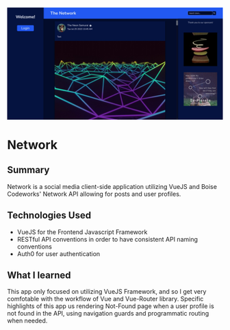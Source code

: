  ![Network Preview Image](preview.jpg)

# Network

## Summary

Network is a social media client-side application utilizing VueJS and Boise Codeworks' Network API allowing for posts and user profiles. 

## Technologies Used

- VueJS for the Frontend Javascript Framework
- RESTful API conventions in order to have consistent API naming conventions
- Auth0 for user authentication

## What I learned
This app only focused on utilizing VueJS Framework, and so I get very comfotable with the workflow of Vue and Vue-Router library. Specific highlights of this app us rendering Not-Found page when a user profile is not found in the API, using navigation guards and programmatic routing when needed.
